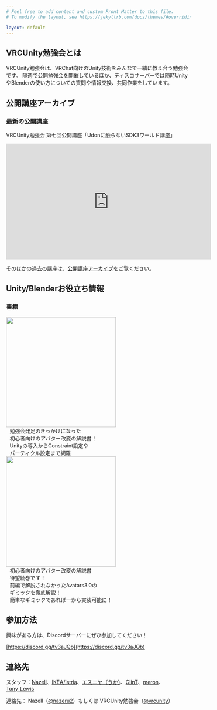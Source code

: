 ```yaml
---
# Feel free to add content and custom Front Matter to this file.
# To modify the layout, see https://jekyllrb.com/docs/themes/#overriding-theme-defaults

layout: default
---
```

## VRCUnity勉強会とは

VRCUnity勉強会は、VRChat向けのUnity技術をみんなで一緒に教え合う勉強会です。
隔週で公開勉強会を開催しているほか、ディスコサーバーでは随時UnityやBlenderの使い方についての質問や情報交換、共同作業をしています。

## 公開講座アーカイブ

### 最新の公開講座

VRCUnity勉強会 第七回公開講座「Udonに触らないSDK3ワールド講座」

<iframe width="560" height="315" src="https://www.youtube.com/embed/JJS4qoI5aT8" frameborder="0" allow="accelerometer; autoplay; clipboard-write; encrypted-media; gyroscope; picture-in-picture" allowfullscreen></iframe>


そのほかの過去の講座は、[公開講座アーカイブ](/archive)をご覧ください。


## Unity/Blenderお役立ち情報

### 書籍
<div style="float:left">
<a href="https://nazell.booth.pm/items/2203578"><img src="/assets/images/nazell_unity_book.jpg" width="300px"></a>
</div>
<div style="float:left;margin-left:10px;">勉強会発足のきっかけになった<br>初心者向けのアバター改変の解説書！<br>
Unityの導入からConstraint設定や<br>パーティクル設定まで網羅</div>
<div style="clear:both;"></div>

<div style="float:left">
<a href="https://glintfraulein.booth.pm/items/2612867"><img src="/assets/images/glint_unity_book.jpg" width="300px"></a>
</div>
<div style="float:left;margin-left:10px;">初心者向けのアバター改変の解説書<br>待望続巻です！<br>
前編で解説されなかったAvatars3.0の<br>ギミックを徹底解説！<br>簡単なギミックであれば一から実装可能に！</div>
<div style="clear:both;"></div>

## 参加方法

興味がある方は、Discordサーバーにぜひ参加してください！

[https://discord.gg/tv3aJQb](https://discord.gg/tv3aJQb)


## 連絡先

スタッフ：[Nazell](https://twitter.com/nazeru2)、[IKEA/Istria](https://twitter.com/IKEA_ToS)、[エスニヤ（うか）](https://twitter.com/y_esnya)、[GlinT](https://twitter.com/GlinTFraulein)、[meron](https://twitter.com/meronmks)、[Tony_Lewis](https://twitter.com/slord399)

 連絡先：  Nazell（[@nazeru2](https://twitter.com/nazeru2)）もしくは VRCUnity勉強会（[@vrcunity](https://twitter.com/vrcunity)）